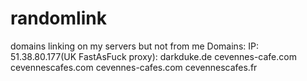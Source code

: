 # randomlink
domains linking on my servers but not from me 
Domains:
  IP: 51.38.80.177(UK FastAsFuck proxy):
    darkduke.de
    cevennes-cafe.com
    cevennescafes.com
    cevennes-cafes.com
    cevennescafes.fr
